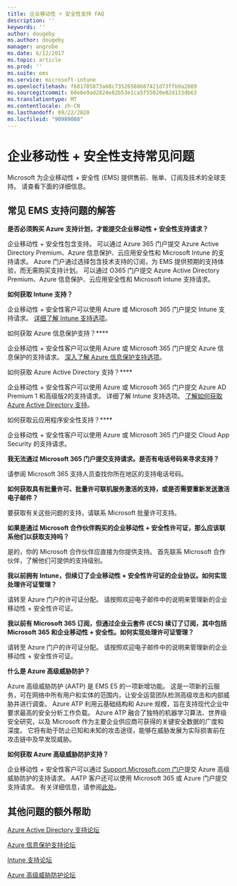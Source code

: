 ```yaml
---
title: 企业移动性 + 安全性支持 FAQ
description: ''
keywords: ''
author: dougeby
ms.author: dougeby
manager: angrobe
ms.date: 6/12/2017
ms.topic: article
ms.prod: ''
ms.suite: ems
ms.service: microsoft-intune
ms.openlocfilehash: f681785873a68c73526568687421d73ffb9a2089
ms.sourcegitcommit: 60e6e9ad2824e82b53e1ca5f55020e82d133db63
ms.translationtype: MT
ms.contentlocale: zh-CN
ms.lasthandoff: 09/22/2020
ms.locfileid: "90989088"
---
```

# <a name="enterprise-mobility--security-support-faqs"></a>企业移动性 + 安全性支持常见问题
Microsoft 为企业移动性 + 安全性 (EMS) 提供售前、账单、订阅及技术的全球支持。  请查看下面的详细信息。

## <a name="answers-to-common-ems-support-questions"></a>常见 EMS 支持问题的解答

**是否必须购买 Azure 支持计划，才能提交企业移动性 + 安全性支持请求？**

企业移动性 + 安全性包含支持。 可以通过 Azure 365 门户提交 Azure Active Directory Premium、Azure 信息保护、云应用安全性和 Microsoft Intune 的支持请求。 Azure 门户通过选择包含技术支持的订阅，为 EMS 提供预期的支持体验，而无需购买支持计划。 可以通过 O365 门户提交 Azure Active Directory Premium、Azure 信息保护、云应用安全性和 Microsoft Intune 支持请求。

**如何获取 Intune 支持？**

企业移动性 + 安全性客户可以使用 Azure 或 Microsoft 365 门户提交 Intune 支持请求。 [详细了解 Intune 支持选项](/intune/get-support)。

如何获取 Azure 信息保护支持？****

企业移动性 + 安全性客户可以使用 Azure 或 Microsoft 365 门户提交 Azure 信息保护的支持请求。 [深入了解 Azure 信息保护支持选项](/information-protection/get-started/information-support#to-contact-microsoft-support)。

如何获取 Azure Active Directory 支持？****

企业移动性 + 安全性客户可以使用 Azure 或 Microsoft 365 门户提交 Azure AD Premium 1 和高级版2的支持请求。 详细了解 Intune 支持选项。 [了解如何获取 Azure Active Directory 支持](/azure/active-directory/active-directory-troubleshooting-support-howto)。

如何获取云应用程序安全性支持？****

企业移动性 + 安全性客户可以使用 Azure 或 Microsoft 365 门户提交 Cloud App Security 的支持请求。 

**我无法通过 Microsoft 365 门户提交支持请求。是否有电话号码来寻求支持？**

请参阅 Microsoft 365 支持人员查找你所在地区的支持电话号码。

**如何获取具有批量许可、批量许可联机服务激活的支持，或是否需要重新发送激活电子邮件？**

要获取有关这些问题的支持，请联系 Microsoft 批量许可支持。

 **如果是通过 Microsoft 合作伙伴购买的企业移动性 + 安全性许可证，那么应该联系他们以获取支持吗？**

是的，你的 Microsoft 合作伙伴应直接为你提供支持。 首先联系 Microsoft 合作伙伴，了解他们可提供的支持级别。

**我以前拥有 Intune，但续订了企业移动性 + 安全性许可证的企业协议。如何实现处理许可证管理？**

请转至 Azure 门户的许可证分配。 请按照欢迎电子邮件中的说明来管理新的企业移动性 + 安全性许可证。

**我以前有 Microsoft 365 订阅，但通过企业云套件 (ECS) 续订了订阅，其中包括 Microsoft 365 和企业移动性 + 安全性。如何实现处理许可证管理？**

请转至 Azure 门户的许可证分配。 请按照欢迎电子邮件中的说明来管理新的企业移动性 + 安全性许可证。

**什么是 Azure 高级威胁防护？**

Azure 高级威胁防护 (AATP) 是 EMS E5 的一项新增功能。 这是一项新的云服务，可在网络中所有用户和实体的范围内，让安全运营团队检测高级攻击和内部威胁并进行调查。 Azure ATP 利用云基础结构和 Azure 规模，旨在支持现代企业中要求最高的安全分析工作负载。 Azure ATP 融合了独特的机器学习算法、世界级安全研究，以及 Microsoft 作为主要企业供应商可获得的关键安全数据的广度和深度。 它将有助于防止已知和未知的攻击途径，能够在威胁发展为实际损害前在攻击链中及早发现威胁。

**如何获取 Azure 高级威胁防护支持？**

企业移动性 + 安全性客户可以通过 [Support.Microsoft.com 门户](https://support.microsoft.com)提交 Azure 高级威胁防护的支持请求。 AATP 客户还可以使用 Microsoft 365 或 Azure 门户提交支持请求。  有关详细信息，请参阅[此处](https://techcommunity.microsoft.com/t5/Azure-Advanced-Threat-Protection/bd-p/AzureAdvancedThreatProtection)。

## <a name="additional-help-for-other-questions"></a>其他问题的额外帮助
[Azure Active Directory 支持论坛](https://social.msdn.microsoft.com/forums/home?forum=windowsazuread)

[Azure 信息保护支持论坛](http://www.yammer.com/AskIPTeam)

[Intune 支持论坛](https://social.technet.microsoft.com/forums/windows/home?category=microsoftintune)

[Azure 高级威胁防护论坛](https://techcommunity.microsoft.com/t5/Azure-Advanced-Threat-Protection/bd-p/AzureAdvancedThreatProtection)